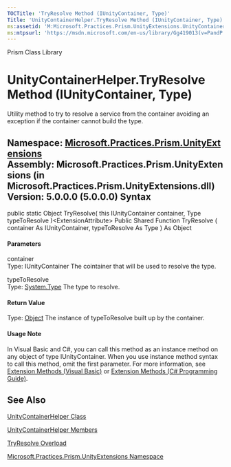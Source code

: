 ```yaml
---
TOCTitle: 'TryResolve Method (IUnityContainer, Type)'
Title: 'UnityContainerHelper.TryResolve Method (IUnityContainer, Type) (Microsoft.Practices.Prism.UnityExtensions)'
ms:assetid: 'M:Microsoft.Practices.Prism.UnityExtensions.UnityContainerHelper.TryResolve(Microsoft.Practices.Unity.IUnityContainer,System.Type)'
ms:mtpsurl: 'https://msdn.microsoft.com/en-us/library/Gg419013(v=PandP.50)'
---
```


Prism Class Library

UnityContainerHelper.TryResolve Method (IUnityContainer, Type)
==================================================================

Utility method to try to resolve a service from the container avoiding an exception if the container cannot build the type.

**Namespace:** [Microsoft.Practices.Prism.UnityExtensions](https://msdn.microsoft.com/n:microsoft.practices.prism.unityextensions)
**Assembly:** Microsoft.Practices.Prism.UnityExtensions (in Microsoft.Practices.Prism.UnityExtensions.dll) Version: 5.0.0.0 (5.0.0.0)
Syntax
------

<span id="syntaxToggle"></span>public static Object TryResolve( this IUnityContainer container, Type typeToResolve )&lt;ExtensionAttribute&gt; Public Shared Function TryResolve ( container As IUnityContainer, typeToResolve As Type ) As Object
#### Parameters

container  
Type: IUnityContainer
The cointainer that will be used to resolve the type.

typeToResolve  
Type: [System.Type](http://msdn2.microsoft.com/en-us/library/42892f65)
The type to resolve.

#### Return Value

Type: [Object](http://msdn2.microsoft.com/en-us/library/e5kfa45b)
The instance of typeToResolve built up by the container.
#### Usage Note

In Visual Basic and C\#, you can call this method as an instance method on any object of type IUnityContainer. When you use instance method syntax to call this method, omit the first parameter. For more information, see [Extension Methods (Visual Basic)](http://msdn.microsoft.com/en-us/library/bb384936.aspx) or [Extension Methods (C\# Programming Guide)](http://msdn.microsoft.com/en-us/library/bb383977.aspx).

See Also
--------


[UnityContainerHelper Class](https://msdn.microsoft.com/t:microsoft.practices.prism.unityextensions.unitycontainerhelper)

[UnityContainerHelper Members](https://msdn.microsoft.com/allmembers.t:microsoft.practices.prism.unityextensions.unitycontainerhelper)

[TryResolve Overload](https://msdn.microsoft.com/overload:microsoft.practices.prism.unityextensions.unitycontainerhelper.tryresolve)

[Microsoft.Practices.Prism.UnityExtensions Namespace](https://msdn.microsoft.com/n:microsoft.practices.prism.unityextensions)
